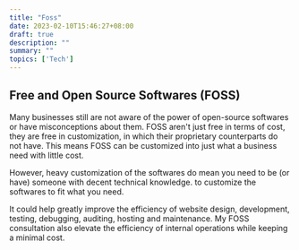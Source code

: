 ```yaml
---
title: "Foss"
date: 2023-02-10T15:46:27+08:00
draft: true
description: ""
summary: ""
topics: ['Tech']
---
```


## Free and Open Source Softwares (FOSS)

Many businesses still are not aware of the power of open-source softwares or
have misconceptions about them. FOSS aren't just free in terms of cost, they
are free in customization, in which their proprietary counterparts do not have.
This means FOSS can be customized into just what a business need with little
cost.

However, heavy customization of the softwares do mean you need to be (or have)
someone with decent technical knowledge. to customize the softwares to fit what
you need.

It could help greatly improve the efficiency of website design,
development, testing, debugging, auditing, hosting and maintenance. My FOSS
consultation also elevate the efficiency of internal operations while keeping a
minimal cost.

